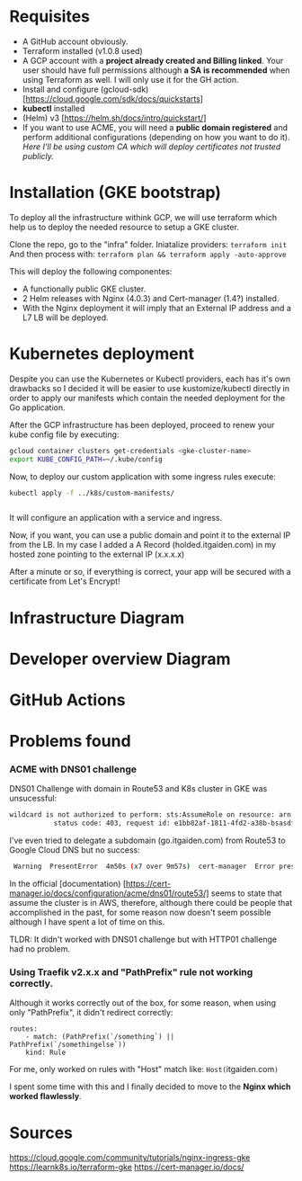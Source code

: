 # Requisites

- A GitHub account obviously.
- Terraform installed (v1.0.8 used)
- A GCP account with a **project already created and Billing linked**. 
Your user should have full permissions although **a SA is recommended** when using Terraform as well. I will only use it for the GH action.
- Install and configure (gcloud-sdk) [https://cloud.google.com/sdk/docs/quickstarts]
- **kubectl** installed
- (Helm) v3 [https://helm.sh/docs/intro/quickstart/]
- If you want to use ACME, you will need a **public domain registered** and perform additional configurations (depending on how you want to do it). *Here I'll be using custom CA which will deploy certificates not trusted publicly.*


# Installation (GKE bootstrap)

To deploy all the infrastructure withink GCP, we will use terraform which help us to deploy the needed resource to setup a
GKE cluster.

Clone the repo, go to the "infra" folder.
Iniatalize providers: `terraform init`
And then process with: `terraform plan && terraform apply -auto-approve`

This will deploy the following componentes:

- A functionally public GKE cluster.
- 2 Helm releases with Nginx (4.0.3) and Cert-manager (1.4?) installed.
- With the Nginx deployment it will imply that an External IP address and a L7 LB will be deployed.

# Kubernetes deployment

Despite you can use the Kubernetes or Kubectl providers, each has it's own drawbacks so I decided it will be easier to use
kustomize/kubectl directly in order to apply our manifests which contain the needed deployment for the Go application.

After the GCP infrastructure has been deployed, proceed to renew your kube config file by executing:
```bash
gcloud container clusters get-credentials <gke-cluster-name>
export KUBE_CONFIG_PATH=~/.kube/config
```

Now, to deploy our custom application with some ingress rules execute:

```bash
kubectl apply -f ../k8s/custom-manifests/
```

```bash

```


It will configure an application with a service and ingress.

Now, if you want, you can use a public domain and point it to the external IP from the LB.
In my case I added a A Record (holded.itgaiden.com) in my hosted zone pointing to the external IP (x.x.x.x)

After a minute or so, if everything is correct, your app will be secured with a certificate from Let's Encrypt!


# Infrastructure Diagram

# Developer overview Diagram

# GitHub Actions

# Problems found

### ACME with DNS01 challenge

DNS01 Challenge with domain in Route53 and K8s cluster in GKE was unsucessful:
``` bash
wildcard is not authorized to perform: sts:AssumeRole on resource: arn:aws:iam::xxxxxx:policy/DNS-Route53-role
           status code: 403, request id: e1bb82af-1811-4fd2-a38b-bsasdfasdf1
```

I've even tried to delegate a subdomain (go.itgaiden.com) from Route53 to Google Cloud DNS but no success:
``` bash
 Warning  PresentError  4m50s (x7 over 9m57s)  cert-manager  Error presenting challenge: When querying the SOA record for the domain '_acme-challenge.go.itgaiden.com.' using nameservers [10.8.0.10:53], rcode was expected to be 'NOERROR' or 'NXDOMAIN', but got 'SERVFAIL'
```
In the official [documentation) [https://cert-manager.io/docs/configuration/acme/dns01/route53/] seems to state that assume the cluster is in AWS, therefore, although there could be people that accomplished in the past, for some reason now doesn't seem possible although I have spent a lot of time on this.

TLDR: It didn't worked with DNS01 challenge but with HTTP01 challenge had no problem.

### Using Traefik v2.x.x and "PathPrefix" rule not working correctly.

Although it works correctly out of the box, for some reason, when using only "PathPrefix", it didn't redirect correctly:
```
routes:
    - match: (PathPrefix(`/something`) || PathPrefix(`/somethingelse`))
    kind: Rule
```
For me, only worked on rules with "Host" match like: `Host(`itgaiden.com`)`

I spent some time with this and I finally decided to move to the **Nginx which worked flawlessly**.


# Sources

https://cloud.google.com/community/tutorials/nginx-ingress-gke
https://learnk8s.io/terraform-gke
https://cert-manager.io/docs/
